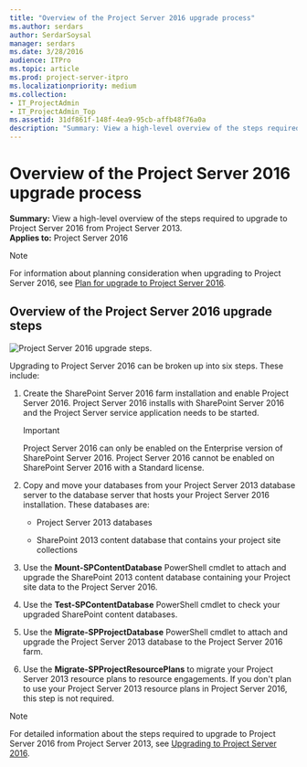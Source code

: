 ```yaml
---
title: "Overview of the Project Server 2016 upgrade process"
ms.author: serdars
author: SerdarSoysal
manager: serdars
ms.date: 3/28/2016
audience: ITPro
ms.topic: article
ms.prod: project-server-itpro
ms.localizationpriority: medium
ms.collection:
- IT_ProjectAdmin
- IT_ProjectAdmin_Top
ms.assetid: 31df861f-148f-4ea9-95cb-affb48f76a0a
description: "Summary: View a high-level overview of the steps required to upgrade to Project Server 2016 from Project Server 2013."
---
```


# Overview of the Project Server 2016 upgrade process
 
 **Summary:** View a high-level overview of the steps required to upgrade to Project Server 2016 from Project Server 2013.<br/>
**Applies to:** Project Server 2016
  
> [!NOTE]
> For information about planning consideration when upgrading to Project Server 2016, see [Plan for upgrade to Project Server 2016](plan-for-upgrade-to-project-server-2016.md). 
  
## Overview of the Project Server 2016 upgrade steps

![Project Server 2016 upgrade steps.](images/0fdfc114-9f87-4a1d-b435-0ca18d486d72.jpg)
  
Upgrading to Project Server 2016 can be broken up into six steps. These include:
  
1. Create the SharePoint Server 2016 farm installation and enable Project Server 2016. Project Server 2016 installs with SharePoint Server 2016 and the Project Server service application needs to be started.
    
    > [!IMPORTANT]
    > Project Server 2016 can only be enabled on the Enterprise version of SharePoint Server 2016. Project Server 2016 cannot be enabled on SharePoint Server 2016 with a Standard license. 
  
2. Copy and move your databases from your Project Server 2013 database server to the database server that hosts your Project Server 2016 installation. These databases are:
    
   - Project Server 2013 databases
    
   - SharePoint 2013 content database that contains your project site collections
    
3. Use the **Mount-SPContentDatabase** PowerShell cmdlet to attach and upgrade the SharePoint 2013 content database containing your Project site data to the Project Server 2016.
    
4. Use the **Test-SPContentDatabase** PowerShell cmdlet to check your upgraded SharePoint content databases.
    
5. Use the **Migrate-SPProjectDatabase** PowerShell cmdlet to attach and upgrade the Project Server 2013 database to the Project Server 2016 farm.
    
6. Use the **Migrate-SPProjectResourcePlans** to migrate your Project Server 2013 resource plans to resource engagements. If you don't plan to use your Project Server 2013 resource plans in Project Server 2016, this step is not required.
    
> [!NOTE]
> For detailed information about the steps required to upgrade to Project Server 2016 from Project Server 2013, see [Upgrading to Project Server 2016](upgrading-to-project-server-2016.md). 
  

